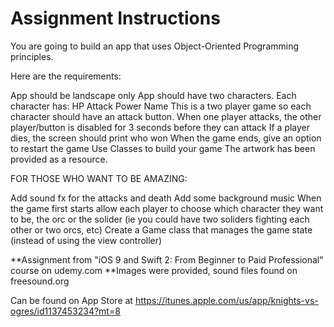 # Assignment Instructions

You are going to build an app that uses Object-Oriented Programming principles.

Here are the requirements:

App should be landscape only
App should have two characters. Each character has:
HP
Attack Power
Name
This is a two player game so each character should have an attack button. When one player attacks, the other player/button is disabled for 3 seconds before they can attack
If a player dies, the screen should print who won
When the game ends, give an option to restart the game
Use Classes to build your game
The artwork has been provided as a resource.

FOR THOSE WHO WANT TO BE AMAZING:

Add sound fx for the attacks and death
Add some background music
When the game first starts allow each player to choose which character they want to be, the orc or the solider (ie you could have two soliders fighting each other or two orcs, etc)
Create a Game class that manages the game state (instead of using the view controller)

**Assignment from "iOS 9 and Swift 2: From Beginner to Paid Professional" course on udemy.com
**Images were provided, sound files found on freesound.org


Can be found on App Store at https://itunes.apple.com/us/app/knights-vs-ogres/id1137453234?mt=8


